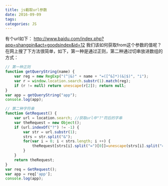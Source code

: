 ```yaml
---
title: js截取url参数
date: 2016-09-09
tags:
categories: JS
---
```


<!-- more -->

有个url如下：
http://www.baidu.com/index.php?app=shangpin&act=goodsindex&id=12
我们该如何获取from这个参数的值呢？在网上搜了下方法很简单，如下，第一种是通过正则，第二种通过切串放进数组的方式：

``` js
// 第一种正则 
function getQueryString(name) {  
    var reg = new RegExp("(^|&)" + name + "=([^&]*)(&|$)", "i");  
    var r = window.location.search.substr(1).match(reg);  
    if (r != null) return unescape(r[2]); return null;  
}  
var app = getQueryString("app");  
console.log(app);

// 第二种字符串 
function GetRequest() {   
    var url = location.search; //获取url中"?"符后的字串   
    var theRequest = new Object();   
    if (url.indexOf("?") != -1) {  
        var str = url.substr(1);   
        strs = str.split("&");   
        for(var i = 0; i < strs.length; i ++) {  
            theRequest[strs[i].split("=")[0]]=unescape(strs[i].split("=")[1]);   
        }   
    }   
    return theRequest;   
}   
var req = GetRequest();   
var app = req['app'];  
console.log(app);

```